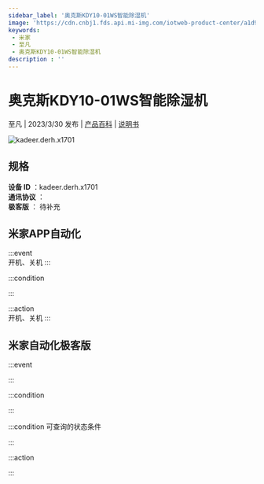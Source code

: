 ```yaml
---
sidebar_label: '奥克斯KDY10-01WS智能除湿机'
image: 'https://cdn.cnbj1.fds.api.mi-img.com/iotweb-product-center/a1d9d83d2551254d48d785f6ec64064e_1674037715049.png?GalaxyAccessKeyId=AKVGLQWBOVIRQ3XLEW&Expires=9223372036854775807&Signature=C/fNlFxbZyXDoGKG+YMaoP+BwDE='
keywords: 
 - 米家
 - 至凡
 - 奥克斯KDY10-01WS智能除湿机
description : ''
---
```

# 奥克斯KDY10-01WS智能除湿机

至凡 | 2023/3/30 发布 | [产品百科](https://home.mi.com/webapp/content/baike/product/index.html?model=kadeer.derh.x1701/) | [说明书](https://home.mi.com/views/introduction.html?model=kadeer.derh.x1701&region=cn)

![kadeer.derh.x1701](https://cdn.cnbj1.fds.api.mi-img.com/iotweb-product-center/a1d9d83d2551254d48d785f6ec64064e_1674037715049.png?GalaxyAccessKeyId=AKVGLQWBOVIRQ3XLEW&Expires=9223372036854775807&Signature=C/fNlFxbZyXDoGKG+YMaoP+BwDE=)

## 规格  
> 
**设备 ID** ：kadeer.derh.x1701  
**通讯协议** ：  
**极客版**  ： 待补充 


## 米家APP自动化  

:::event  
开机、关机
:::

:::condition  

:::

:::action   
开机、关机
:::

## 米家自动化极客版  

:::event  

:::

:::condition  

:::

:::condition 可查询的状态条件  

:::

:::action  

:::

        
